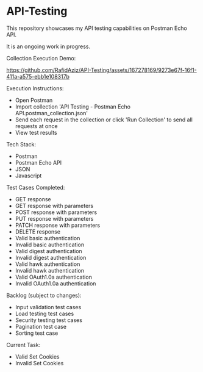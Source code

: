 # API-Testing
This repository showcases my API testing capabilities on Postman Echo API.

It is an ongoing work in progress.

Collection Execution Demo:

https://github.com/RafidAziz/API-Testing/assets/167278169/9273e67f-16f1-411a-a575-ebb1e108317b

Execution Instructions:
- Open Postman
- Import collection 'API Testing - Postman Echo API.postman_collection.json'
- Send each request in the collection or click 'Run Collection' to send all requests at once
- View test results

Tech Stack:
- Postman
- Postman Echo API
- JSON
- Javascript

Test Cases Completed:
- GET response
- GET response with parameters
- POST response with parameters
- PUT response with parameters
- PATCH response with parameters
- DELETE response 
- Valid basic authentication
- Invalid basic authentication
- Valid digest authentication
- Invalid digest authentication
- Valid hawk authentication
- Invalid hawk authentication
- Valid OAuth1.0a authentication
- Invalid OAuth1.0a authentication

Backlog (subject to changes):
- Input validation test cases
- Load testing test cases
- Security testing test cases
- Pagination test case
- Sorting test case

Current Task:
- Valid Set Cookies
- Invalid Set Cookies
